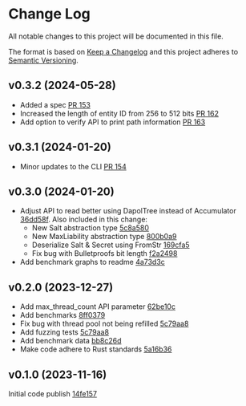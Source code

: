 # Change Log
All notable changes to this project will be documented in this file.

The format is based on [Keep a Changelog](http://keepachangelog.com/)
and this project adheres to [Semantic Versioning](http://semver.org/).

## v0.3.2 (2024-05-28)

- Added a spec [PR 153](https://github.com/silversixpence-crypto/dapol/pull/153)
- Increased the length of entity ID from 256 to 512 bits [PR 162](https://github.com/silversixpence-crypto/dapol/pull/162)
- Add option to verify API to print path information [PR 163](https://github.com/silversixpence-crypto/dapol/pull/163)

## v0.3.1 (2024-01-20)

- Minor updates to the CLI [PR 154](https://github.com/silversixpence-crypto/dapol/pull/154)

## v0.3.0 (2024-01-20)

- Adjust API to read better using DapolTree instead of Accumulator [36dd58f](https://github.com/silversixpence-crypto/dapol/commit/36dd58fcd9cd2100ac7a1c4a7010faab3397770f). Also included in this change:
  - New Salt abstraction type [5c8a580](https://github.com/silversixpence-crypto/dapol/commit/5c8a580c5250a337592951234879852a8f1df285)
  - New MaxLiability abstraction type [800b0a9](https://github.com/silversixpence-crypto/dapol/commit/800b0a95b67ad7b4badf4c089b2cfc10d400283b)
  - Deserialize Salt & Secret using FromStr [169cfa5](https://github.com/silversixpence-crypto/dapol/commit/169cfa532e86e3f27d675764d8456fc3e3270564)
  - Fix bug with Bulletproofs bit length [f2a2498](https://github.com/silversixpence-crypto/dapol/commit/f2a2498120fa35ecf589f43bc660d218ae2861ad)
- Add benchmark graphs to readme [4a73d3c](https://github.com/silversixpence-crypto/dapol/commit/4a73d3cb8284f7f60659a376fa90c5714368e627)

## v0.2.0 (2023-12-27)

- Add max_thread_count API parameter [62be10c](https://github.com/silversixpence-crypto/dapol/commit/62be10c9393b2b7e2a4feeedde53fd8a793cbf30)
- Add benchmarks [8ff0379](https://github.com/silversixpence-crypto/dapol/commit/8ff037967fa536fca1122373d72e3e4acb8f169c)
- Fix bug with thread pool not being refilled [5c79aa8](https://github.com/silversixpence-crypto/dapol/commit/5c79aa86cae9b24654b8fa869a010c2edb4815bf)
- Add fuzzing tests [5c79aa8](https://github.com/silversixpence-crypto/dapol/commit/5c79aa86cae9b24654b8fa869a010c2edb4815bf)
- Add benchmark data [bb8c26d](https://github.com/silversixpence-crypto/dapol/commit/bb8c26d3fde82392334be9b39a1ab862f073f854)
- Make code adhere to Rust standards [5a16b36](https://github.com/silversixpence-crypto/dapol/commit/5a16b364771455cb5db0aa8c0ce24e0469d49521)


## v0.1.0 (2023-11-16)

Initial code publish [14fe157](https://github.com/silversixpence-crypto/dapol/commit/14fe1572430992ed0c2bc0c360dc3695f6362004)
